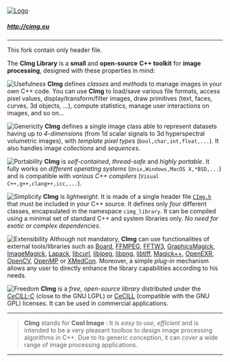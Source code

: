 <a href="http://cimg.eu">![Logo](http://cimg.eu/img/CImgLogo2.jpg)</a>
##### http://cimg.eu

------------------
This fork contain only header file.

The **CImg Library** is a **small** and **open-source** **C++ toolkit** for **image processing**, designed with these properties in mind:

![Usefulness](http://cimg.eu/img/item_usefulness.jpg) **CImg** defines *classes* and *methods* to manage images in your own C++ code. You can use **CImg** to load/save various file formats, access pixel values, display/transform/filter images, draw primitives (text, faces, curves, 3d objects, ...), compute statistics, manage user interactions on images, and so on...

![Genericity](http://cimg.eu/img/item_genericity.jpg) **CImg** defines a single image class able to represent datasets having up to *4-dimensions* (from 1d scalar signals to 3d hyperspectral volumetric images), with *template pixel types* (`bool,char,int,float,...`). It also handles image *collections* and *sequences*.

![Portability](http://cimg.eu/img/item_portability.jpg) **CImg** is *self-contained*, *thread-safe* and *highly portable*. It fully works on *different operating systems* (`Unix,Windows,MacOS X,*BSD,...`) and is compatible with *various C++ compilers* (`Visual C++,g++,clang++,icc,...`).

![Simplicity](http://cimg.eu/img/item_simplicity.jpg) **CImg** is *lightweight*. It is made of a single header file [`CImg.h`](https://framagit.org/dtschump/CImg/raw/master/CImg.h) that must be included in your C++ source. It defines only *four* different classes, encapsulated in the namespace `cimg_library`. It can be compiled using a minimal set of standard C++ and system libraries only. *No need for exotic or complex dependencies*.

![Extensibility](http://cimg.eu/img/item_extensibility.jpg) Although not mandatory, **CImg** can use functionalities of external tools/libraries such as [Board](http://libboard.sourceforge.net/), [FFMPEG](http://ffmpeg.mplayerhq.hu/), [FFTW3](http://www.fftw.org/), [GraphicsMagick](http://www.graphicsmagick.org/), [ImageMagick](http://www.imagemagick.org/), [Lapack](http://www.netlib.org/lapack/), [libcurl](http://curl.haxx.se/libcurl/), [libjpeg](http://www.ijg.org/), [libpng](http://www.libpng.org/pub/png/libpng.html), [libtiff](http://www.libtiff.org/), [Magick++](http://www.imagemagick.org/Magick++/), [OpenEXR](http://www.openexr.com/), [OpenCV](http://http://opencv.willowgarage.com/wiki/), [OpenMP](http://www.openmp.org/) or [XMedCon](http://xmedcon.sourceforge.net/). Moreover, a simple *plug-in* mechanism allows any user to directly enhance the library capabilities according to his needs.

![Freedom](http://cimg.eu/img/item_freedom.jpg) **CImg** is a *free, open-source library* distributed under the [*CeCILL-C*](http://www.cecill.info/licences/Licence_CeCILL-C_V1-en.txt) (close to the GNU LGPL) or [CeCILL](http://www.cecill.info/licences/Licence_CeCILL_V2-en.txt) (compatible with the GNU GPL) licenses. It can be used in commercial applications.

------------------

> **CImg** stands for **Cool Image** : It is _easy to use_, _efficient_ and is intended to be a very pleasant toolbox to design image processing algorithms in C++. Due to its generic conception, it can cover a wide range of image processing applications.

------------------
